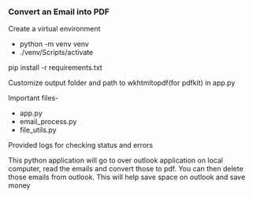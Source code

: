 ### Convert an Email into PDF

Create a virtual environment  
-    python -m venv venv  
-    ./venv/Scripts/activate  

pip install -r requirements.txt    

Customize output folder and path to wkhtmltopdf(for pdfkit) in app.py  

Important files- 
- app.py
- email_process.py
- file_utils.py

Provided logs for checking status and errors

This python application will go to over outlook application on local computer, read the emails and convert those to pdf. 
You can then delete those emails from outlook. This will help save space on outlook and save money